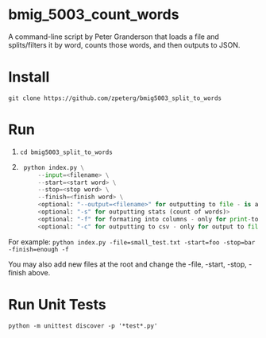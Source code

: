 # bmig_5003_count_words
A command-line script by Peter Granderson that loads a file and splits/filters it by word, counts those words, and then outputs to JSON.

# Install
```git clone https://github.com/zpeterg/bmig5003_split_to_words```

# Run
1. ```cd bmig5003_split_to_words```
2. ```python
    python index.py \
        --input=<filename> \
        --start=<start word> \
        --stop=<stop word> \
        --finish=<finish word> \
        <optional: "--output=<filename>" for outputting to file - is automatically appended with correct fileending> \
        <optional: "-s" for outputting stats (count of words)>
        <optional: "-f" for formating into columns - only for print-to-screen>
        <optional: "-c" for outputting to csv - only for output to file>
     ```

For example: ```python index.py -file=small_test.txt -start=foo -stop=bar -finish=enough -f```

You may also add new files at the root and change the -file, -start, -stop, -finish above. 

# Run Unit Tests
```python -m unittest discover -p '*test*.py'```